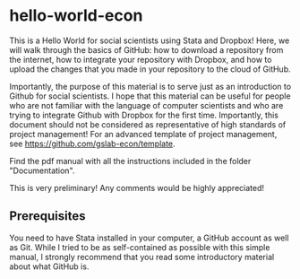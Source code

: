 # hello-world-econ
This is a Hello World for social scientists using Stata and Dropbox! Here, we will walk through the basics of GitHub: how to download a repository from the internet, how to integrate your repository with Dropbox, and how to upload the changes that you made in your repository to the cloud of GitHub.

Importantly, the purpose of this material is to serve just as an introduction to Github for social scientists. I hope that this material can be useful for people who are not familiar with the language of computer scientists and who are trying to integrate Github with Dropbox for the first time. Importantly, this document should not be considered as representative of high standards of project management! For an advanced template of project management, see https://github.com/gslab-econ/template. 

Find the pdf manual with all the instructions included in the folder "Documentation".

This is very preliminary! Any comments would be highly appreciated!

## Prerequisites

You need to have Stata installed in your computer, a GitHub account as well as Git. While I tried to be as self-contained as possible with this simple manual, I strongly recommend that you read some introductory material about what GitHub is.

